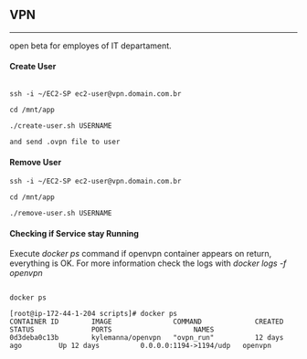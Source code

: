 ##  VPN
---

open beta for employes of IT departament.



#### Create User



```shell 

ssh -i ~/EC2-SP ec2-user@vpn.domain.com.br

cd /mnt/app 

./create-user.sh USERNAME

and send .ovpn file to user

```


#### Remove User

```
ssh -i ~/EC2-SP ec2-user@vpn.domain.com.br

cd /mnt/app 

./remove-user.sh USERNAME

```


#### Checking if Service stay Running

Execute <i>docker ps</i> command if openvpn container appears on return, everything is OK. For more information check the logs with <i>docker logs -f openvpn</i>

```shell

docker ps

[root@ip-172-44-1-204 scripts]# docker ps
CONTAINER ID        IMAGE               COMMAND             CREATED             STATUS              PORTS                    NAMES
0d3deba0c13b        kylemanna/openvpn   "ovpn_run"          12 days ago         Up 12 days          0.0.0.0:1194->1194/udp   openvpn


```